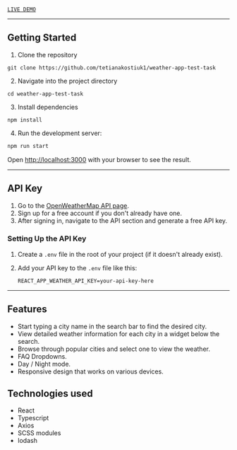 

[`LIVE DEMO`](https://tetianakostiuk1.github.io/weather-app-test-task/)

---

## Getting Started
1. Clone the repository
```
git clone https://github.com/tetianakostiuk1/weather-app-test-task
```
2. Navigate into the project directory
```
cd weather-app-test-task
```
3. Install dependencies
```
npm install
```

4. Run the development server:

```bash
npm run start
```

Open [http://localhost:3000](http://localhost:3000) with your browser to see the result.

---

## API Key

1. Go to the [OpenWeatherMap API page](https://openweathermap.org/api).
2. Sign up for a free account if you don't already have one.
3. After signing in, navigate to the API section and generate a free API key.

### Setting Up the API Key

1. Create a `.env` file in the root of your project (if it doesn't already exist).
2. Add your API key to the `.env` file like this:
   
   ```plaitext
   REACT_APP_WEATHER_API_KEY=your-api-key-here
---
## Features

- Start typing a city name in the search bar to find the desired city.
- View detailed weather information for each city in a widget below the search.
- Browse through popular cities and select one to view the weather.
- FAQ Dropdowns.
- Day / Night mode.
- Responsive design that works on various devices.


## Technologies used

- React
- Typescript
- Axios
- SCSS modules
- lodash
